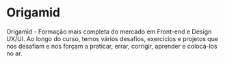 # Origamid
Origamid - Formação mais completa do mercado em Front-end e Design UX/UI.
Ao longo do curso, temos vários desafios, exercícios e projetos que nos desafiam e nos forçam a praticar, errar, corrigir, aprender e colocá-los no ar.
